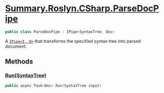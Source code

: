 # [Summary.Roslyn.CSharp.ParseDocPipe](../src/Plugins/Roslyn/CSharp/ParseDocPipe.cs#L12)
```cs
public class ParseDocPipe : IPipe<SyntaxTree, Doc>
```

A [`IPipe<I, O>`](./Summary.Pipes.IPipe{I,O}.md) that transforms the specified syntax tree into parsed document.

## Methods
### [Run(SyntaxTree)](../src/Plugins/Roslyn/CSharp/ParseDocPipe.cs#L14)
```cs
public async Task<Doc> Run(SyntaxTree input)
```

